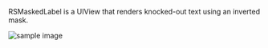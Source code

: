 RSMaskedLabel is a UIView that renders knocked-out text using an inverted mask.

![sample image](https://github.com/robinsenior/RSMaskedLabel/raw/master/rounded.png)